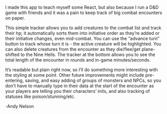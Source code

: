I made this app to teach myself some React, but also because I run a D&D game with friends and it was a pain to keep track of big combat encounters on paper.

This simple tracker allows you to add creatures to the combat list and track their hp; it automatically sorts them into initiative order as they’re added or their initiative changes, even mid-combat. You can use the “advance turn” button to track whose turn it is - the active creature will be highlighted. You can also delete creatures from the encounter as they die/flee/get plane-shifted to the Nine Hells. The tracker at the bottom allows you to see the total length of the encounter in rounds and in-game minutes/seconds.

It’s readable but plain right now, so I’ll do something more interesting with the styling at some point. Other future improvements might include pre-entering, saving, and easy adding of groups of monsters and NPCs, so you don’t have to manually type in their data at the start of the encounter as your players are telling you their characters’ inits, and also tracking of statuses like poison/stunning/etc.

-Andy Nelson